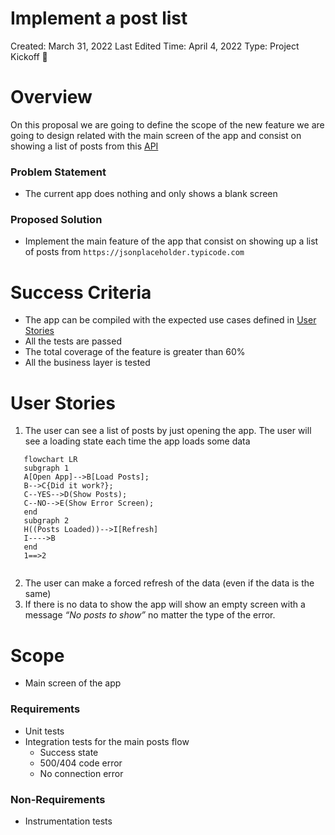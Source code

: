 # Implement a post list

Created: March 31, 2022
Last Edited Time: April 4, 2022
Type: Project Kickoff 🚀

# Overview

On this proposal we are going to define the scope of the new feature we are going to design related with the main screen of the app and consist on showing a list of posts from this [API](https://jsonplaceholder.typicode.com)

### Problem Statement

- The current app does nothing and only shows a blank screen

### Proposed Solution

- Implement the main feature of the app that consist on showing up a list of posts from `https://jsonplaceholder.typicode.com`

# Success Criteria

- The app can be compiled with the expected use cases defined in [User Stories](https://www.notion.so/Implement-a-post-list-7cb6be6f03464334b4633cedda2d7363)
- All the tests are passed
- The total coverage of the feature is greater than 60%
- All the business layer is tested

# User Stories

1. The user can see a list of posts by just opening the app. The user will see a loading state each time the app loads some data
```mermaid
   flowchart LR
   subgraph 1
   A[Open App]-->B[Load Posts];
   B-->C{Did it work?};
   C--YES-->D(Show Posts);
   C--NO-->E(Show Error Screen);
   end
   subgraph 2
   H((Posts Loaded))-->I[Refresh]
   I---->B
   end
   1==>2
   
```
   
   
2. The user can make a forced refresh of the data (even if the data is the same)
3. If there is no data to show the app will show an empty screen with a message *“No posts to show”* no matter the type of the error.

# Scope

- Main screen of the app

### Requirements

- Unit tests
- Integration tests for the main posts flow
    - Success state
    - 500/404 code error
    - No connection error

### Non-Requirements

- Instrumentation tests
